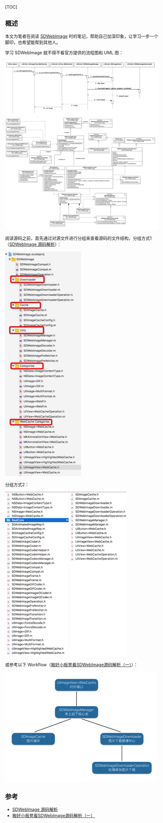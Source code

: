 [TOC]

## 概述

本文为笔者在阅读 [SDWebImage](https://github.com/rs/SDWebImage#author) 时的笔记，帮助自己加深印象，让学习一步一个脚印，也希望能帮到其他人。

学习 SDWebImage 就不得不看官方提供的流程图和 UML 图：

<img src="./MDImages/SDWebImageSequenceDiagram.png"/>

<img src="./MDImages/SDWebImageClassDiagram.png"/>

阅读源码之前，首先通过对源文件进行分组来查看源码的文件结构，分组方式1（[SDWebImage 源码解析](https://zhuanlan.zhihu.com/p/27456754)）：

<img src="./MDImages/SDWebImage 01.jpg" width="250px" />

分组方式2：

<img src="./MDImages/SDWebImage 02.png" width="400px" />

或参考以下 Workflow（[搬好小板凳看SDWebImage源码解析（一）](http://www.cocoachina.com/ios/20171218/21566.html)）：

<img src="./MDImages/SDWebImage 03.png" width="500px" />

## 参考

- [SDWebImage 源码解析](https://zhuanlan.zhihu.com/p/27456754)
- [搬好小板凳看SDWebImage源码解析（一）](http://www.cocoachina.com/ios/20171218/21566.html)